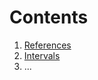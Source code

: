 # Contents

1. [References](https://github.com/mskcc/vaporware/blob/master/docs/REFERENCES.md)
2. [Intervals](https://github.com/mskcc/vaporware/blob/master/docs/INTERVALS.md)
3. ...